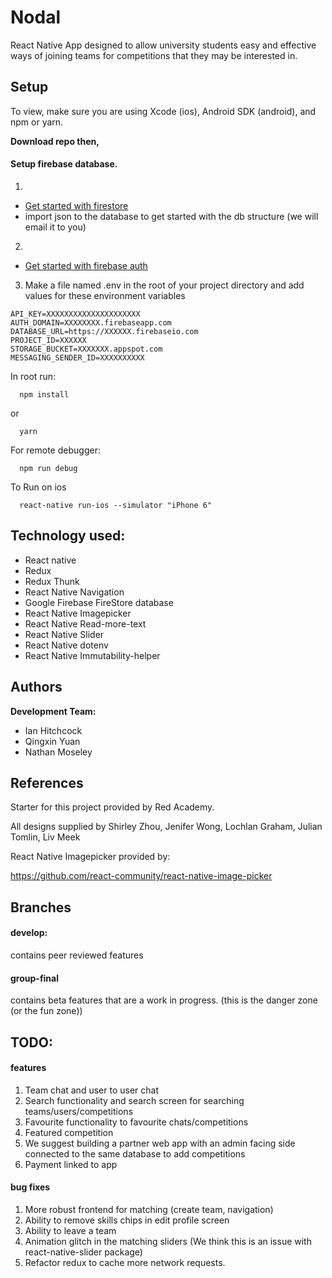 # Nodal

React Native App designed to allow university students easy and effective ways of joining teams for competitions that they may be interested in.

## Setup

To view, make sure you are using Xcode (ios), Android SDK (android), and npm or yarn.

**Download repo then,**

 #### Setup firebase database.
 
 1. 
 - [Get started with firestore](https://firebase.google.com/docs/firestore/quickstart)
 - import json to the database to get started with the db structure (we will email it to you)
 2. 
 - [Get started with firebase auth](https://firebase.google.com/docs/auth/web/start)
 3. Make a file named .env in the root of your project directory and add values for these environment variables
 
 ```
API_KEY=XXXXXXXXXXXXXXXXXXXXX
AUTH_DOMAIN=XXXXXXXX.firebaseapp.com
DATABASE_URL=https://XXXXXX.firebaseio.com
PROJECT_ID=XXXXXX
STORAGE_BUCKET=XXXXXXX.appspot.com
MESSAGING_SENDER_ID=XXXXXXXXXX
 ```
 

In root run:

```
  npm install
```

or

```
  yarn
```

For remote debugger:

```
  npm run debug
```

To Run on ios

```
  react-native run-ios --simulator "iPhone 6"
```

## Technology used:


- React native
- Redux
- Redux Thunk
- React Native Navigation
- Google Firebase FireStore database
- React Native Imagepicker
- React Native Read-more-text
- React Native Slider
- React Native dotenv
- React Native Immutability-helper


## Authors

**Development Team:**

* Ian Hitchcock
* Qingxin Yuan
* Nathan Moseley

## References

Starter for this project provided by Red Academy.

All designs supplied by Shirley Zhou, Jenifer Wong, Lochlan Graham, Julian Tomlin, Liv Meek

React Native Imagepicker provided by:

https://github.com/react-community/react-native-image-picker

## Branches

#### develop:

contains peer reviewed features

#### group-final

contains beta features that are a work in progress. (this is the danger zone (or the fun zone))

## TODO:

#### features
1. Team chat and user to user chat 
2. Search functionality and search screen for searching teams/users/competitions
3. Favourite functionality to favourite chats/competitions
4. Featured competition
5. We suggest building a partner web app with an admin facing side connected to the same database to add competitions
6. Payment linked to app


#### bug fixes
1. More robust frontend for matching (create team, navigation)
2. Ability to remove skills chips in edit profile screen
3. Ability to leave a team
4. Animation glitch in the matching sliders (We think this is an issue with react-native-slider package)
5. Refactor redux to cache more network requests.


